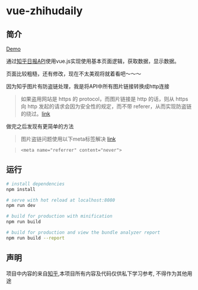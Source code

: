 # vue-zhihudaily

## 简介

[Demo](https://zhihudaily.lidong.me)

通过[知乎日报API](https://github.com/izzyleung/ZhihuDailyPurify/wiki/%E7%9F%A5%E4%B9%8E%E6%97%A5%E6%8A%A5-API-%E5%88%86%E6%9E%90)使用vue.js实现使用基本页面逻辑，获取数据，显示数据。

页面比较粗糙，还有修改，现在不太美观将就着看吧～～～

因为知乎图片有防盗链处理，我是将API中所有图片链接转换成http连接

>如果盗用网站是 https 的 protocol，而图片链接是 http 的话，则从 https 向 http 发起的请求会因为安全性的规定，而不带 referer，从而实现防盗链的绕过。[link](https://cnodejs.org/topic/5459da613e1f39344c5b3a39)

做完之后发现有更简单的方法

> 图片盗链问题使用以下meta标签解决 [link](https://github.com/walleeeee/daily-zhihu)

>```
><meta name="referrer" content="never">
>```

## 运行

``` bash
# install dependencies
npm install

# serve with hot reload at localhost:8080
npm run dev

# build for production with minification
npm run build

# build for production and view the bundle analyzer report
npm run build --report
```

## 声明

项目中内容的来自[知乎](http://www.zhihu.com),本项目所有内容及代码仅供私下学习参考, 不得作为其他用途
